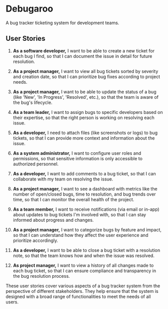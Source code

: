 # Debugaroo
A bug tracker ticketing system for development teams.

## User Stories

1. **As a software developer,** I want to be able to create a new ticket for each bug I find, so that I can document the issue in detail for future resolution.

2. **As a project manager,** I want to view all bug tickets sorted by severity and creation date, so that I can prioritize bug fixes according to project needs.

3. **As a project manager,** I want to be able to update the status of a bug (like 'New', 'In Progress', 'Resolved', etc.), so that the team is aware of the bug's lifecycle.

4. **As a team leader,** I want to assign bugs to specific developers based on their expertise, so that the right person is working on resolving each issue.

5. **As a developer,** I need to attach files (like screenshots or logs) to bug tickets, so that I can provide more context and information about the issue.

6. **As a system administrator,** I want to configure user roles and permissions, so that sensitive information is only accessible to authorized personnel.

7. **As a developer,** I want to add comments to a bug ticket, so that I can collaborate with my team on resolving the issue.

8. **As a project manager,** I want to see a dashboard with metrics like the number of open/closed bugs, time to resolution, and bug trends over time, so that I can monitor the overall health of the project.

9. **As a team member,** I want to receive notifications (via email or in-app) about updates to bug tickets I'm involved with, so that I can stay informed about progress and changes.

10. **As a project manager,** I want to categorize bugs by feature and impact, so that I can understand how they affect the user experience and prioritize accordingly.

11. **As a developer,** I want to be able to close a bug ticket with a resolution note, so that the team knows how and when the issue was resolved.

12. **As project manager,** I want to view a history of all changes made to each bug ticket, so that I can ensure compliance and transparency in the bug resolution process.

These user stories cover various aspects of a bug tracker system from the perspective of different stakeholders. They help ensure that the system is designed with a broad range of functionalities to meet the needs of all users.
